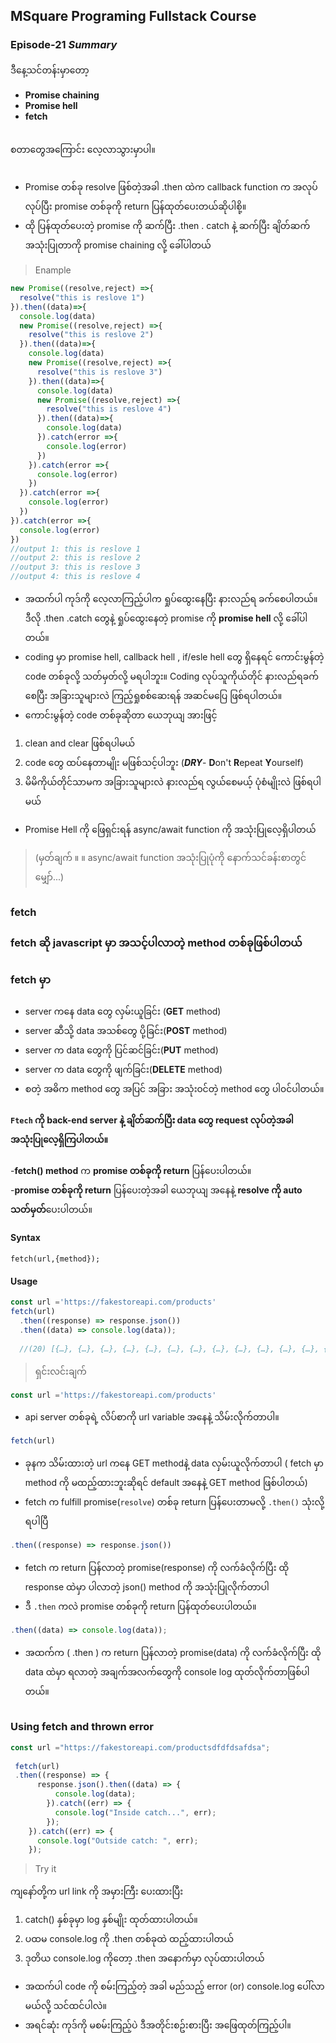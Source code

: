 ﻿## MSquare Programing Fullstack Course
### Episode-21 *Summary*

ဒီနေ့သင်တန်းမှာတော့ 

 - **Promise chaining**
 - **Promise hell**
 - **fetch**
 
 <br>စတာတွေအကြောင်း လေ့လာသွားမှာပါ။
 ##
 
- Promise တစ်ခု resolve ဖြစ်တဲ့အခါ .then ထဲက callback function က အလုပ်လုပ်ပြီး promise တစ်ခုကို return ပြန်ထုတ်ပေးတယ်ဆိုပါစို့။
- ထို ပြန်ထုတ်ပေးတဲ့ promise ကို ဆက်ပြီး .then . catch နဲ့ ဆက်ပြီး ချိတ်ဆက်အသုံးပြုတာကို promise chaining လို့ ခေါ်ပါတယ်
>Enample
```js
new Promise((resolve,reject) =>{
  resolve("this is reslove 1")
}).then((data)=>{
  console.log(data)
  new Promise((resolve,reject) =>{
    resolve("this is reslove 2")
  }).then((data)=>{
    console.log(data)
    new Promise((resolve,reject) =>{
      resolve("this is reslove 3")
    }).then((data)=>{
      console.log(data)
      new Promise((resolve,reject) =>{
        resolve("this is reslove 4")
      }).then((data)=>{
        console.log(data)
      }).catch(error =>{
        console.log(error)
      })
    }).catch(error =>{
      console.log(error)
    })
  }).catch(error =>{
    console.log(error)
  })
}).catch(error =>{
  console.log(error)
})
//output 1: this is reslove 1
//output 2: this is reslove 2
//output 3: this is reslove 3
//output 4: this is reslove 4
```
- အထက်ပါ ကုဒ်ကို လေ့လာကြည့်ပါက ရှုပ်ထွေးနေပြီး နားလည်ရ ခက်စေပါတယ်။
ဒီလို .then .catch တွေနဲ့ ရှုပ်ထွေးနေတဲ့ promise  ကို **promise hell** လို့ ခေါ်ပါတယ်။
- coding မှာ promise hell, callback hell , if/esle hell တွေ ရှိနေရင် ကောင်းမွန်တဲ့ code တစ်ခုလို့
သတ်မှတ်လို့ မရပါဘူး။ Coding လုပ်သူကိုယ်တိုင် နားလည်ရခက်စေပြီး အခြားသူများလဲ ကြည့်ရှုစစ်ဆေးရန် အဆင်မပြေ ဖြစ်ရပါတယ်။ 
- ကောင်းမွန်တဲ့ code တစ်ခုဆိုတာ ယေဘုယျ အားဖြင့်
1. clean and clear ဖြစ်ရပါမယ်
2. code တွေ ထပ်နေတာမျိုး မဖြစ်သင့်ပါဘူး (***DRY***- **D**on't **R**epeat **Y**ourself)
3. မိမိကိုယ်တိုင်သာမက အခြားသူများလဲ နားလည်ရ လွယ်စေမယ့် ပုံစံမျိုးလဲ ဖြစ်ရပါမယ်
- Promise Hell ကို ဖြေရှင်းရန် async/await function ကို အသုံးပြုလေ့ရှိပါတယ်
>(မှတ်ချက် ။   ။ async/await function အသုံးပြုပုံကို နောက်သင်ခန်းစာတွင် မျှော်...)
## 
### fetch
### fetch ဆို javascript မှာ အသင့်ပါလာတဲ့ method တစ်ခုဖြစ်ပါတယ်
### fetch မှာ
- server  ကနေ data တွေ လှမ်းယူခြင်း (**GET** method)
- server  ဆီသို့ data အသစ်တွေ ပို့ခြင်း(**POST** method)
- server  က data တွေကို ပြင်ဆင်ခြင်း(**PUT** method)
- server  က data တွေကို ဖျက်ခြင်း(**DELETE** method)
- စတဲ့ အဓိက method တွေ အပြင် အခြား အသုံး၀င်တဲ့ method တွေ ပါ၀င်ပါတယ်။
#### `Ftech` ကို back-end server နဲ့ ချိတ်ဆက်ပြီး data တွေ request လုပ်တဲ့အခါ အသုံးပြုလေ့ရှိကြပါတယ်။

-**fetch() method** က **promise တစ်ခုကို return** ပြန်ပေးပါတယ်။<br>
-**promise တစ်ခုကို return** ပြန်ပေးတဲ့အခါ  ယေဘုယျ အနေနဲ့ **resolve ကို auto သတ်မှတ်**ပေးပါတယ်။


#### Syntax

    fetch(url,{method});

#### Usage
```js
const url ='https://fakestoreapi.com/products'
fetch(url)
  .then((response) => response.json())
  .then((data) => console.log(data));
  
  //(20) [{…}, {…}, {…}, {…}, {…}, {…}, {…}, {…}, {…}, {…}, {…}, {…}, {…}, {…}, {…}, {…}, {…}, {…}, {…}, {…}]
```
>  ရှင်းလင်းချက်
```js
const url ='https://fakestoreapi.com/products'
```
- api server တစ်ခုရဲ့ လိပ်စာကို url variable အနေနဲ့ သိမ်းလိုက်တာပါ။

```js
fetch(url)
```
- ခုနက သိမ်းထားတဲ့ url ကနေ GET methodနဲ့ data လှမ်းယူလိုက်တာပါ
( fetch မှာ method ကို မထည့်ထားဘူးဆိုရင် default အနေနဲ့ GET method ဖြစ်ပါတယ်)
- fetch က fulfill promise(`resolve`) တစ်ခု return ပြန်ပေးတာမလို့ `.then()` သုံးလို့ရပါပြီ
```js
.then((response) => response.json())
```
- fetch က return ပြန်လာတဲ့ promise(response) ကို  လက်ခံလိုက်ပြီး
ထို response ထဲမှာ ပါလာတဲ့ json() method ကို အသုံးပြုလိုက်တာပါ
- ဒီ `.then` ကလဲ promise တစ်ခုကို return ပြန်ထုတ်ပေးပါတယ်။
```js
.then((data) => console.log(data));
```
- အထက်က ( .then ) က return ပြန်လာတဲ့ promise(data) ကို  လက်ခံလိုက်ပြီး
ထို data ထဲမှာ ရလာတဲ့ အချက်အလက်တွေကို console log ထုတ်လိုက်တာဖြစ်ပါတယ်။
##
### Using fetch and thrown error

```js
const url ="https://fakestoreapi.com/productsdfdfdsafdsa";
 
 fetch(url)
 .then((response) => {
      response.json().then((data) => {
          console.log(data);
        }).catch((err) => {
          console.log("Inside catch...", err);
        });
    }).catch((err) => {
      console.log("Outside catch: ", err);
    });
```
>Try it

    
ကျနော်တို့က url link ကို အမှားကြီး ပေးထားပြီး 
1. catch() နှစ်ခုမှာ log နှစ်မျိုး ထုတ်ထားပါတယ်။
2. ပထမ console.log ကို .then တစ်ခုထဲ ထည့်ထားပါတယ်
3. ဒုတိယ console.log ကိုတော့ .then အနောက်မှာ လုပ်ထားပါတယ်

- အထက်ပါ code ကို စမ်းကြည့်တဲ့ အခါ 
မည်သည့် error (or) console.log ပေါ်လာမယ်လို့ သင်ထင်ပါလဲ။
- အရင်ဆုံး ကုဒ်ကို မစမ်းကြည့်ပဲ ဒီအတိုင်းစဥ်းစားပြီး အဖြေထုတ်ကြည့်ပါ။

